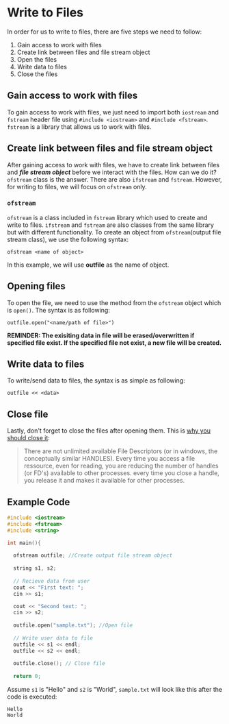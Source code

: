 # Write to Files
In order for us to write to files, there are five steps we need to follow:
1. Gain access to work with files
2. Create link between files and file stream object
3. Open the files
4. Write data to files
5. Close the files

## Gain access to work with files
To gain access to work with files, we just need to import both `iostream` and  `fstream` header file using `#include <iostream>` and  `#include <fstream>`. `fstream` is a library that allows us to work with files.

## Create link between files and file stream object
After gaining access to work with files, we have to create link between files and ***file stream object*** before we interact with the files. How can we do it? `ofstream` class is the answer. There are also `ifstream` and `fstream`. However, for writing to files, we will focus on `ofstream` only.
### `ofstream`
`ofstream` is a class included in `fstream` library which used to create and write to files. `ifstream` and `fstream` are also classes from the same library but with different functionality. To create an object from `ofstream`(output file stream class), we use the following syntax:

`ofstream <name of object>`

In this example, we will use **outfile** as the name of object.

## Opening files
To open the file, we need to use the method from the `ofstream` object which is `open()`. The syntax is as following:

`outfile.open("<name/path of file>")`

**REMINDER: The exisiting data in file will be erased/overwritten if specified file exist. If the specified file not exist, a new file will be created.**

## Write data to files
To write/send data to files, the syntax is as simple as following:

`outfile << <data>`

## Close file
Lastly, don't forget to close the files after opening them. This is [why you should close it](https://stackoverflow.com/a/29536383):

>  There are not unlimited available File Descriptors (or in windows, the conceptually similar HANDLES). Every time you access a file ressource, even for reading, you are reducing the number of handles (or FD's) available to other processes. every time you close a handle, you release it and makes it available for other processes.

## Example Code
```cpp
#include <iostream>
#include <fstream>
#include <string>

int main(){
  
  ofstream outfile; //Create output file stream object
  
  string s1, s2; 
  
  // Recieve data from user
  cout << "First text: ";
  cin >> s1;

  cout << "Second text: ";
  cin >> s2;
  
  outfile.open("sample.txt"); //Open file
  
  // Write user data to file
  outfile << s1 << endl;
  outfile << s2 << endl;
  
  outfile.close(); // Close file
  
  return 0;
```
Assume `s1` is "Hello" and `s2` is "World", `sample.txt` will look like this after the code is executed:

```
Hello
World
```
